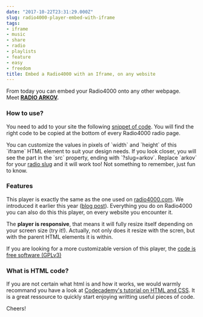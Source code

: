 ```yaml
---
date: "2017-10-22T23:31:29.000Z"
slug: radio4000-player-embed-with-iframe
tags:
- iframe
- music
- share
- radio
- playlists
- feature
- easy
- freedom
title: Embed a Radio4000 with an Iframe, on any website
---
```


From today you can embed your Radio4000 onto any other webpage.
Meet **[RADIO ARKOV](https://radio4000.com/arkov).**

### How to use?

You need to add to your site the following [snippet of
code](https://gist.github.com/anonymous/e2c8fd36fe5cbd0d666ede76587f83c5).
You will find the right code to be copied at the bottom of every
Radio4000 radio page.

You can customize the values in pixels of \`width\` and \`height\` of
this \`iframe\` HTML element to suit your design needs. If you look
closer, you will see the part in the \`src\` property, ending with
\`?slug=arkov\`. Replace \`arkov\` for your [radio
slug](https://support.internet4000.com/radio4000/#how-do-i-change-the-url-of-my-radio)
and it will work too! Not something to remember, just fun to know.

### Features

This player is exactly the same as the one used on
[radio4000.com](https://radio4000.com). We introduced it earlier this
year ([blog
post](https://blog.radio4000.com/post/164572545167/radio4000-has-now-a-new-player-it-has-been)).
Everything you do on Radio4000 you can also do this this player, on
every website you encounter it.

The **player is responsive**, that means it will fully resize itself
depending on your screen size (try it!). Actually, not only does it
resize with the scren, but with the parent HTML elements it is within.

If you are looking for a more customizable version of this player, the
[code is free software
(GPLv3)](https://github.com/Internet4000/radio4000-player)

### What is HTML code?

If you are not certain what html is and how it works, we would warmly
recommand you have a look at [Codecademy's tutorial on HTML and
CSS](https://www.codecademy.com/catalog/language/html-css). It is a
great ressource to quickly start enjoying writting useful pieces of
code.

Cheers!


